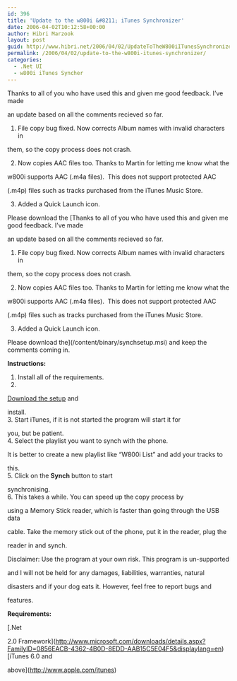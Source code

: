 ```yaml
---
id: 396
title: 'Update to the w800i &#8211; iTunes Synchronizer'
date: 2006-04-02T10:12:58+00:00
author: Hibri Marzook
layout: post
guid: http://www.hibri.net/2006/04/02/UpdateToTheW800iITunesSynchronizer.aspx
permalink: /2006/04/02/update-to-the-w800i-itunes-synchronizer/
categories:
  - .Net UI
  - w800i iTunes Syncher
---
```

Thanks to all of you who have used this and given me good feedback. I&#8217;ve made
  
an update based on all the comments recieved so far.

1. File copy bug fixed. Now corrects Album names with invalid characters in
  
them, so the copy process does not crash.

2. Now copies AAC files too. Thanks to Martin for letting me know what the
  
w800i supports AAC (.m4a files).&nbsp; This does not support protected AAC
  
(.m4p)&nbsp;files such as tracks purchased from the iTunes Music Store.

3. Added a Quick Launch icon.

Please download the [Thanks to all of you who have used this and given me good feedback. I&#8217;ve made
  
an update based on all the comments recieved so far.

1. File copy bug fixed. Now corrects Album names with invalid characters in
  
them, so the copy process does not crash.

2. Now copies AAC files too. Thanks to Martin for letting me know what the
  
w800i supports AAC (.m4a files).&nbsp; This does not support protected AAC
  
(.m4p)&nbsp;files such as tracks purchased from the iTunes Music Store.

3. Added a Quick Launch icon.

Please download the](/content/binary/synchsetup.msi) and keep the comments coming in.

**Instructions:**  
1. Install all of the requirements.  
2.
  
[Download the setup](/content/binary/synchsetup.msi) and
  
install.  
3. Start iTunes, if it is not started the program will start it for
  
you, but be patient.  
4. Select the playlist you want to synch with the phone.
  
It is better to create a new playlist like &#8220;W800i List&#8221; and add your tracks to
  
this.  
5. Click on the **Synch** button to start
  
synchronising.  
6. This takes a while. You can speed up the copy process by
  
using a Memory Stick reader, which is faster than going through the USB data
  
cable. Take the memory stick out of the phone, put it in the reader, plug the
  
reader in and synch.

Disclaimer: Use the program at your own risk. This program is un-supported
  
and I will not be held for any damages, liabilities, warranties, natural
  
disasters and if your dog eats it. However, feel free to report bugs and
  
features.

**Requirements:**

[.Net
  
2.0 Framework](http://www.microsoft.com/downloads/details.aspx?FamilyID=0856EACB-4362-4B0D-8EDD-AAB15C5E04F5&displaylang=en)  
[iTunes 6.0 and
  
above](http://www.apple.com/itunes) 

&nbsp;